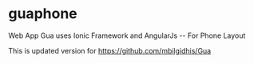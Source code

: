 guaphone
========

Web App Gua uses Ionic Framework and AngularJs -- For Phone Layout

This is updated version for https://github.com/mbilgidhis/Gua
